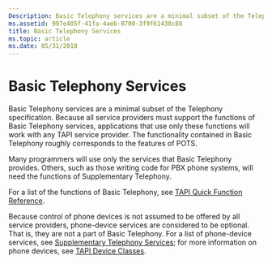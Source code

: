 ```yaml
---
Description: Basic Telephony services are a minimal subset of the Telephony specification.
ms.assetid: 997e405f-41fa-4aeb-8700-3f9f61430c88
title: Basic Telephony Services
ms.topic: article
ms.date: 05/31/2018
---
```


# Basic Telephony Services

Basic Telephony services are a minimal subset of the Telephony specification. Because all service providers must support the functions of Basic Telephony services, applications that use only these functions will work with any TAPI service provider. The functionality contained in Basic Telephony roughly corresponds to the features of POTS.

Many programmers will use only the services that Basic Telephony provides. Others, such as those writing code for PBX phone systems, will need the functions of Supplementary Telephony.

For a list of the functions of Basic Telephony, see [TAPI Quick Function Reference](./tapi-quick-function-reference.md).

Because control of phone devices is not assumed to be offered by all service providers, phone-device services are considered to be optional. That is, they are not a part of Basic Telephony. For a list of phone-device services, see [Supplementary Telephony Services](supplementary-telephony-services.md); for more information on phone devices, see [TAPI Device Classes](./tapi-device-classes.md).

 

 